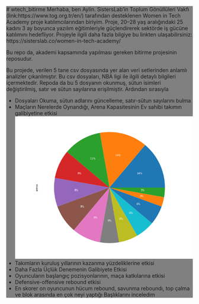 
<div style="background-color:gray">
# wtech_bitirme
Merhaba, ben Aylin. SistersLab’in Toplum Gönüllüleri Vakfı (link:https://www.tog.org.tr/en/) tarafından desteklenen Women in Tech Academy proje katılımcılarından
biriyim. Proje, 20–28 yaş aralığındaki 25 kadını 3 ay boyunca yazılım eğitimleriyle güçlendirerek sektörde iş gücüne katılımını hedefliyor. Projeyle ilgili daha fazla
bilgiye bu linkten ulaşabilirsiniz: https://sisterslab.co/women-in-tech-academy/ 

Bu repo da, akademi kapsamında yapılması gereken bitirme projesinin reposudur. 

Bu projede, verilen 5 tane csv dosyasında yer alan veri setlerinden anlamlı analizler çıkarılmıştır. Bu csv dosyaları, NBA ligi ile ilgili detaylı bilgileri içermektedir. Repoda da bu 5 dosyanın okunmuş, sütun isimleri değiştirilmiş, satır ve sütun sayılarına erişilmiştir.
Ardından sırasıyla


* Dosyaları Okuma, sütun adlarını güncelleme, satır-sütun sayılarını bulma 
*  Maçların Nerelerde Oynandığı, Arena Kapasitesinin Ev sahibi takımın galibiyetine etkisi  
<img src="analiz2.png"></img>
*  Takımların kuruluş yıllarının kazanma yüzdeliklerine etkisi
*  Daha Fazla Üçlük Denemenin Galibiyete Etkisi
*  Oyuncuların başlangıç pozisyonlarının, maça katkılarına etkisi
*  Defensive-offensive rebound etkisi
*  En skorer on oyuncunun hücum rebound, savunma reboundı, top çalma ve blok arasında en çok neyi yaptığı
Başlıklarını inceledim
</div>
